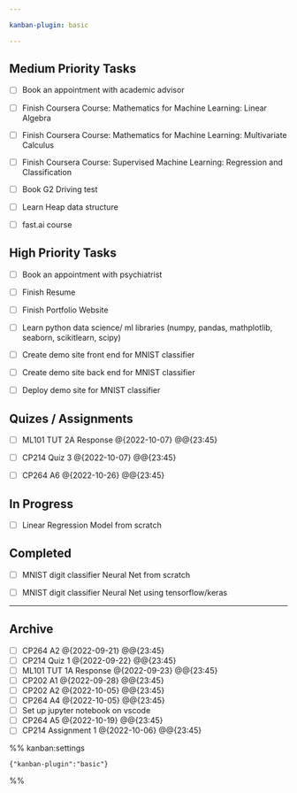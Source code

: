 ```yaml
---

kanban-plugin: basic

---
```


## Medium Priority Tasks

- [ ] Book an appointment with academic advisor
- [ ] Finish Coursera Course: Mathematics for Machine Learning: Linear Algebra
- [ ] Finish Coursera Course: Mathematics for Machine Learning: Multivariate Calculus
- [ ] Finish Coursera Course: Supervised Machine Learning: Regression and Classification
- [ ] Book G2 Driving test
- [ ] Learn Heap data structure
- [ ] fast.ai course


## High Priority Tasks

- [ ] Book an appointment with psychiatrist
- [ ] Finish Resume
- [ ] Finish Portfolio Website
- [ ] Learn python data science/ ml libraries (numpy, pandas, mathplotlib, seaborn, scikitlearn, scipy)
- [ ] Create demo site front end for MNIST classifier
- [ ] Create demo site back end for MNIST classifier
- [ ] Deploy demo site for MNIST classifier


## Quizes / Assignments

- [ ] ML101 TUT 2A Response @{2022-10-07} @@{23:45}
- [ ] CP214 Quiz 3 @{2022-10-07} @@{23:45}
- [ ] CP264 A6 @{2022-10-26} @@{23:45}


## In Progress

- [ ] Linear Regression Model from scratch


## Completed

- [ ] MNIST digit classifier Neural Net from scratch
- [ ] MNIST digit classifier Neural Net using tensorflow/keras


***

## Archive

- [ ] CP264 A2 @{2022-09-21} @@{23:45}
- [ ] CP214 Quiz 1 @{2022-09-22} @@{23:45}
- [ ] ML101 TUT 1A Response @{2022-09-23} @@{23:45}
- [ ] CP202 A1 @{2022-09-28} @@{23:45}
- [ ] CP202 A2 @{2022-10-05} @@{23:45}
- [ ] CP264 A4 @{2022-10-05} @@{23:45}
- [ ] Set up jupyter notebook on vscode
- [ ] CP264 A5 @{2022-10-19} @@{23:45}
- [ ] CP214 Assignment 1 @{2022-10-06} @@{23:45}

%% kanban:settings
```
{"kanban-plugin":"basic"}
```
%%